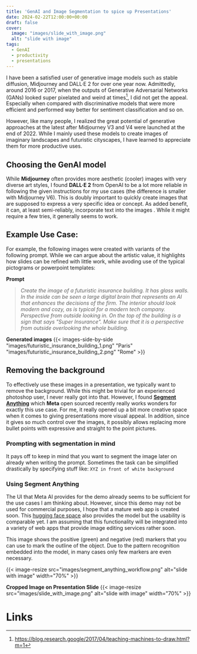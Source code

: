 ```yaml
---
title: 'GenAI and Image Segmentation to spice up Presentations'
date: 2024-02-22T12:00:00+00:00
draft: false
cover:
  image: "images/slide_with_image.png"
  alt: "slide with image"
tags: 
  - GenAI
  - productivity
  - presentations
---
```



I have been a satisfied user of generative image models such as stable diffusion, Midjourney and DALL·E 2 for over one year now. Admittedly, around 2016 or 2017, when the outputs of Generative Adversarial Networks (GANs) looked super pixelated and weird at times[^ganexample], I did not get the appeal. Especially when compared with discriminative models that were more efficient and performed way better for sentiment classification and so on.

However, like many people, I realized the great potential of generative approaches at the latest after Midjourney V3 and V4 were launched at the end of 2022.
While I mainly used these models to create images of imaginary landscapes and futuristic cityscapes, I have learned to appreciate them for more productive uses.

## Choosing the GenAI model

While **Midjourney** often provides more aesthetic (cooler) images with very diverse art styles, I found **DALL·E 2** from OpenAI to be a lot more reliable in following the given instructions for my use cases (the difference is smaller with Midjourney V6).
This is doubly important to quickly create images that are supposed to express a very specific idea or concept. 
As added benefit, it can, at least semi-reliably, incorporate text into the images .
While it might require a few tries, it generally seems to work.

## Example Use Case: 
For example, the following images were created with variants of the following prompt. While we can argue about the artistic value, it highlights how slides can be refined with little work, while avoding use of the typical pictograms or powerpoint templates:

**Prompt**

> *Create the image of a futuristic insurance building. It has glass walls. In the inside can be seen a large digital brain that represents an AI that enhances the decisions of the firm. The interior should look modern and cozy, as is typical for a modern tech company. Perspective from outside looking in. On the top of the building is a sign that says "Super Insurance". Make sure that it is a perspective from outside overlooking the whole building.*

**Generated images**
{{< images-side-by-side "images/futuristic_insurance_building_1.png" "Paris" "images/futuristic_insurance_building_2.png" "Rome" >}}

## Removing the background

To effectively use these images in a presentation, we typically want to remove the background. 
While this might be trivial for an experienced photoshop user, I never really got into that.
However, I found **[Segment Anything](https://segment-anything.com/)** which **Meta** open sourced recently really works wonders for exactly this use case. 
For me, it really opened up a bit more creative space when it comes to giving presentations more visual appeal.
In addition, since it gives so much control over the images, it possibly allows replacing more bullet points with expressive and straight to the point pictures.

### Prompting with segmentation in mind

It pays off to keep in mind that you want to segment the image later on already when writing the prompt.
Sometimes the task can be simplified drastically by specifying stuff like: `XYZ in front of white background`

### Using Segment Anything

The UI that Meta AI provides for the demo already seems to be sufficient for the use cases I am thinking about.
However, since this demo may not be used for commercial purposes, I hope that a mature web app is created soon.
This [hugging face space](https://huggingface.co/spaces/Xenova/segment-anything-web) also provides the model but the usability is comparable yet.
I am assuming that this functionality will be integrated into a variety of web apps that provide image editing services rather soon.

This image shows the positive (green) and negative (red) markers that you can use to mark the outline of the object.
Due to the pattern recognition embedded into the model, in many cases only few markers are even necessary.

{{< image-resize src="images/segment_anything_workflow.png" alt="slide with image" width="70%" >}}

**Cropped Image on Presentation Slide**
{{< image-resize src="images/slide_with_image.png" alt="slide with image" width="70%" >}}

# Links
[^ganexample]: https://blog.research.google/2017/04/teaching-machines-to-draw.html?m=1

